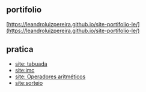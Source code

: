 ## portifolio

[https://leandroluizpereira.github.io/site-portifolio-le/](https://leandroluizpereira.github.io/site-portifolio-le/)


## pratica 

* [site: tabuada]()
* [site:imc]()
* [site: Operadores aritméticos]()
* [site:sorteio]()
 
